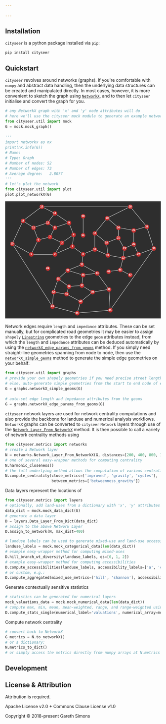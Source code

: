 ```yaml
---

---
```


Installation
------------

`cityseer` is a python package installed via `pip`:
```bash
pip install cityseer
```

Quickstart
----------

`cityseer` revolves around networks (graphs). If you're comfortable with `numpy` and abstract data handling, then the underlying data structures can be created and manipulated directly. In most cases, however, it is more convenient to sketch the graph using [`NetworkX`](https://networkx.github.io/), and to then let `cityseer` initialise and convert the graph for you.

```python
# any NetworkX graph with 'x' and 'y' node attributes will do
# here we'll use the cityseer mock module to generate an example networkX graph
from cityseer.util import mock
G = mock.mock_graph()

'''
import networkx as nx
print(nx.info(G))
# Name:
# Type: Graph
# Number of nodes: 52
# Number of edges: 73
# Average degree:   2.8077
'''
# let's plot the network
from cityseer.util import plot
plot.plot_networkX(G)
```

<img src="./simple_graph.png" alt="Example graph" class="centre">

Network edges require `length` and `impedance` attributes. These can be set manually, but for complicated road geometries it may be easier to assign `shapely` [`Linestring`](https://shapely.readthedocs.io/en/latest/manual.html#linestrings) geometries to the edge `geom` attributes instead, from which the `length` and `impedance` attributes can be deduced automatically by using the [`networkX_edge_params_from_geoms`]() method. If you simply need straight-line geometries spanning from node to node, then use the [`networkX_simple_geoms`]() method to generate the simple edge geometries on your behalf:

```python
from cityseer.util import graphs
# provide your own shapely geometries if you need precise street lengths / angles
# else, auto-generate simple geometries from the start to end node of each network edge
G = graphs.networkX_simple_geoms(G)

# auto-set edge length and impedance attributes from the geoms
G = graphs.networkX_edge_params_from_geoms(G)
```

`cityseer` network layers are used for network centrality computations and also provide the backbone for landuse and numerical analysis workflows. `NetworkX` graphs can be converted to `cityseer` `Network` layers through use of the [`Network_Layer_From_NetworkX`]() method. It is then possible to call a variety of network centrality methods using

```python
from cityseer.metrics import networks
# create a Network layer
N = networks.Network_Layer_From_NetworkX(G, distances=[200, 400, 800, 1600], angular=False)
# one of several easy-wrapper methods for computing centrality
N.harmonic_closeness()
# the full underlying method allows the computation of various centralities at once, e.g.
N.compute_centrality(close_metrics=['improved', 'gravity', 'cycles'],
                     between_metrics=['betweenness_gravity'])
```

Data layers represent the locations of   
```python
from cityseer.metrics import layers
# optionally, add land-uses from a dictionary with 'x', 'y' attributes
data_dict = mock.mock_data_dict(G)
# generate a data layer
D = layers.Data_Layer_From_Dict(data_dict)
# assign to the above Network Layer
D.assign_to_network(N, max_dist=400)
```

```python
# landuse labels can be used to generate mixed-use and land-use accessibility measures
landuse_labels = mock.mock_categorical_data(len(data_dict))
# example easy-wrapper method for computing mixed-uses
D.hill_branch_wt_diversity(landuse_labels, qs=[0, 1, 2])
# example easy-wrapper method for computing accessibilities
D.compute_accessibilities(landuse_labels, accessibility_labels=['a', 'c'])
# or custom, e.g.: 
D.compute_aggregated(mixed_use_metrics=['hill', 'shannon'], accessibility_labels=['a', 'b'])
```

Generate contextually sensitive statistics
```python
# statistics can be generated for numerical layers
mock_valuations_data = mock.mock_numerical_data(len(data_dict))
# compute max, min, mean, mean-weighted, range, and range-weighted using local distance thresholds
D.compute_stats_single(numerical_label='valuations', numerical_array=mock_valuations_data)
```

Compute network centrality
```python
# convert back to NetworkX
G_metrics = N.to_networkX()
# or a dictionary:
N.metrics_to_dict()
# or simply access the metrics directly from numpy arrays at N.metrics
```


Development
----------


License & Attribution
---------------------

Attribution is required.

Apache License v2.0 + Commons Clause License v1.0

Copyright © 2018-present Gareth Simons